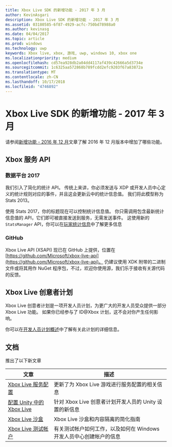 ```yaml
---
title: Xbox Live SDK 的新增功能 - 2017 年 3 月
author: KevinAsgari
description: Xbox Live SDK 的新增功能 - 2017 年 3 月
ms.assetid: 03180585-6f87-4929-acfc-750bd78988a0
ms.author: kevinasg
ms.date: 04/04/2017
ms.topic: article
ms.prod: windows
ms.technology: uwp
keywords: Xbox live, xbox, 游戏, uwp, windows 10, xbox one
ms.localizationpriority: medium
ms.openlocfilehash: cd57ea928db2a04dd4117af439c42666a5d3734e
ms.sourcegitcommit: 1c6325aa572868b789fcdd2efc9203f67a83872a
ms.translationtype: MT
ms.contentlocale: zh-CN
ms.lasthandoff: 10/17/2018
ms.locfileid: "4746892"
---
```

# <a name="whats-new-for-the-xbox-live-sdk---march-2017"></a>Xbox Live SDK 的新增功能 - 2017 年 3 月

请参阅[新增功能 - 2016 年 12 月](1612-whats-new.md)文章了解 2016 年 12 月版本中增加了哪些功能。

## <a name="xbox-services-api"></a>Xbox 服务 API

### <a name="data-platform-2017"></a>数据平台 2017

我们引入了简化的统计 API。  传统上来讲，你必须发送与 XDP 或开发人员中心定义的统计规则对应的事件，并且这会更新云中的统计信息值。  我们将此模型称为 Stats 2013。

使用 Stats 2017，你的标题现在可以控制统计信息值。  你只需调用包含最新统计信息值的 API，它们即可被直接发送到服务，无需发送事件。  这使用新的 `StatsManager` API，你可以在[玩家统计信息](../leaderboards-and-stats-2017/player-stats.md)中了解更多信息

### <a name="github"></a>GitHub

Xbox Live API (XSAPI) 现已在 GitHub 上提供，位置在 [https://github.com/Microsoft/xbox-live-api](https://github.com/Microsoft/xbox-live-api)。  仍建议使用 XDK 附带的二进制文件或将其用作 NuGet 程序包，不过，欢迎你使用源，我们乐于接收有关源代码的反馈。  

## <a name="xbox-live-creators-program"></a>Xbox Live 创意者计划

Xbox Live 创意者计划是一项开发人员计划，为更广大的开发人员受众提供一部分 Xbox Live 功能。  如果你已经参与了 ID@Xbox 计划，这不会对你产生任何影响。

你可以在[开发人员计划概述](../developer-program-overview.md)中了解有关此计划的详细信息。

## <a name="documentation"></a>文档

推出了以下新文章

| 文章 | 描述 |
|---------|-------------|
|[Xbox Live 服务配置](../xbox-live-service-configuration.md) | 更新了为 Xbox Live 游戏进行服务配置的相关信息
| [配置 Unity 中的 Xbox Live](../get-started-with-creators/configure-xbox-live-in-unity.md) | 针对 Xbox Live 创意者计划开发人员的 Unity 设置的新信息 |
| [Xbox Live 沙盒](../xbox-live-sandboxes.md) | Xbox Live 沙盒和内容隔离的简化指南 |
| [Xbox Live 测试帐户](../xbox-live-test-accounts.md) | 有关测试帐户如何工作，以及如何在 Windows 开发人员中心创建帐户的信息 |
